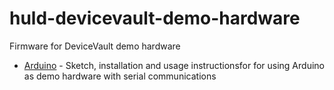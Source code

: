 # huld-devicevault-demo-hardware

Firmware for DeviceVault demo hardware

- [Arduino](arduino) - Sketch, installation and usage instructionsfor for using Arduino as demo hardware with serial communications
